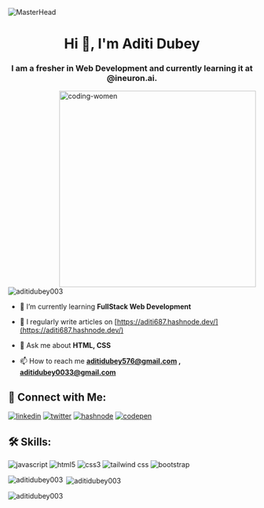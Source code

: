 ![MasterHead](https://camo.githubusercontent.com/48ec00ed4c84e771db4a1db90b56352923a8d644452a32b434d68e97006c9337/68747470733a2f2f63686b736b696c6c732e636f6d2f77702d636f6e74656e742f75706c6f6164732f323032302f30342f504e432d416e696d617465642d42616e6e6572732e676966)
<h1 align="center">Hi 👋, I'm Aditi Dubey</h1>
<h3 align="center">I am a fresher in Web Development and currently learning it at @ineuron.ai.</h3>
<img  align = "right" src="https://miro.medium.com/max/720/1*qdAW1TjCN57h1lbuuzvchg.gif" alt="coding-women" width="400">
<p align="left"> <img src="https://komarev.com/ghpvc/?username=aditidubey003&label=Profile%20views&color=0e75b6&style=flat" alt="aditidubey003" /> </p>

- 🌱 I’m currently learning **FullStack Web Development**

- 📝 I regularly write articles on [https://aditi687.hashnode.dev/](https://aditi687.hashnode.dev/)

- 💬 Ask me about **HTML, CSS**

- 📫 How to reach me **aditidubey576@gmail.com , aditidubey0033@gmail.com**


## 🔗 Connect with Me:

[![linkedin](https://img.shields.io/badge/linkedin-0A66C2?style=for-the-badge&logo=linkedin&logoColor=white)](https://www.linkedin.com/in/aditi-dubey-a91057217/)
[![twitter](https://img.shields.io/badge/twitter-1DA1F2?style=for-the-badge&logo=twitter&logoColor=white)](https://twitter.com/aditidubey576)
[![hashnode](https://img.shields.io/badge/Hashnode-2962FF.svg?style=for-the-badge&logo=Hashnode&logoColor=white)](https://aditi687.hashnode.dev/)
[![codepen](https://img.shields.io/badge/CodePen-000000.svg?style=for-the-badge&logo=CodePen&logoColor=white)](https://codepen.io/aditidubey003)

## 🛠 Skills:

![javascript](https://img.shields.io/badge/JavaScript-F7DF1E.svg?style=for-the-badge&logo=JavaScript&logoColor=black)
![html5](https://img.shields.io/badge/HTML5-E34F26.svg?style=for-the-badge&logo=HTML5&logoColor=white)
![css3](https://img.shields.io/badge/CSS3-1572B6.svg?style=for-the-badge&logo=CSS3&logoColor=white)
![tailwind css](https://img.shields.io/badge/Tailwind%20CSS-06B6D4.svg?style=for-the-badge&logo=Tailwind-CSS&logoColor=white)
![bootstrap](https://img.shields.io/badge/Bootstrap-7952B3.svg?style=for-the-badge&logo=Bootstrap&logoColor=white)


<p><img align="left" src="https://github-readme-stats.vercel.app/api/top-langs?username=aditidubey003&show_icons=true&locale=en&layout=compact" alt="aditidubey003" /></p>

<p>&nbsp;<img align="center" src="https://github-readme-stats.vercel.app/api?username=aditidubey003&show_icons=true&locale=en" alt="aditidubey003" /></p>

<p><img align="center" src="https://github-readme-streak-stats.herokuapp.com/?user=aditidubey003&" alt="aditidubey003" /></p>
